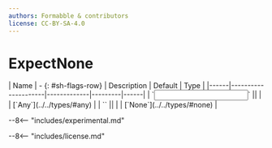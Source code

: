 ```yaml
---
authors: Formabble & contributors
license: CC-BY-SA-4.0
---
```



# ExpectNone

<div class="sh-parameters" markdown="1">
| Name | - {: #sh-flags-row} | Description | Default | Type |
|------|---------------------|-------------|---------|------|
| `<input>` || | | [`Any`](../../types/#any) |
| `<output>` || | | [`None`](../../types/#none) |

</div>

--8<-- "includes/experimental.md"



--8<-- "includes/license.md"

